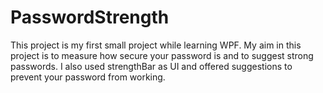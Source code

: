# PasswordStrength

This project is my first small project while learning WPF. My aim in this project is to measure how secure your password is and to suggest strong passwords. I also used strengthBar as UI and offered suggestions to prevent your password from working.
